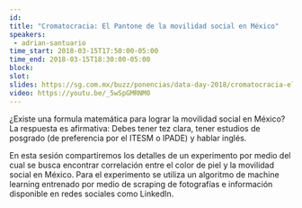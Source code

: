 ```yaml
---
id: 
title: "Cromatocracia: El Pantone de la movilidad social en México"
speakers:
 - adrian-santuario
time_start: 2018-03-15T17:50:00-05:00
time_end: 2018-03-15T18:30:00-05:00
block: 
slot: 
slides: https://sg.com.mx/buzz/ponencias/data-day-2018/cromatocracia-el-pantone-de-la-movilidad-social-en-mexico
video: https://youtu.be/_5wSpGMRNM0
---
```


¿Existe una formula matemática para lograr la movilidad social en México? La respuesta es afirmativa: Debes tener tez clara, tener estudios de posgrado (de preferencia por el ITESM o IPADE) y hablar inglés.

En esta sesión compartiremos los detalles de un experimento por medio del cual se busca encontrar correlación entre el color de piel y la movilidad social en México. Para el experimento se utiliza un algoritmo de machine learning entrenado por medio de scraping de fotografías e información disponible en redes sociales como LinkedIn.

&nbsp;